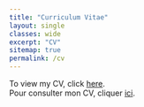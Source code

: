 ```yaml
---
title: "Curriculum Vitae"
layout: single
classes: wide
excerpt: "CV"
sitemap: true
permalink: /cv
---
```


To view my CV, click [here](https://thibault-lemaire.github.io/files/cv/CV-Lemaire-T_eng.pdf).  
Pour consulter mon CV, cliquer [ici](https://thibault-lemaire.github.io/files/cv/CV-Lemaire-T_fr.pdf).

